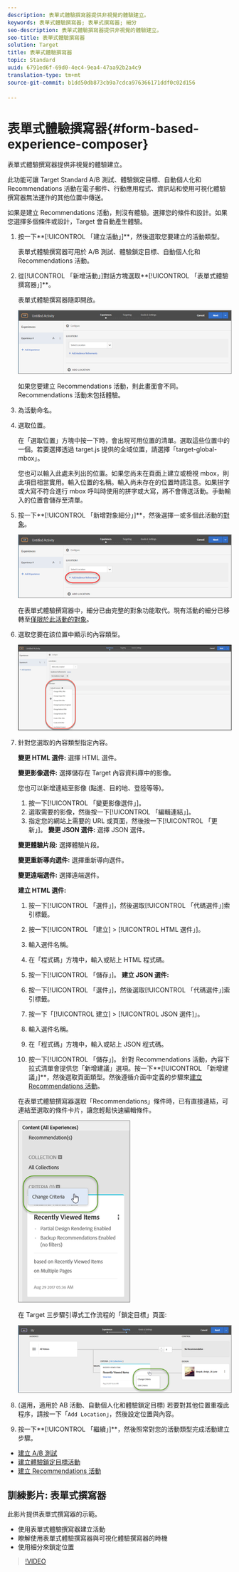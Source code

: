 ```yaml
---
description: 表單式體驗撰寫器提供非視覺的體驗建立。
keywords: 表單式體驗撰寫器; 表單式撰寫器; 細分
seo-description: 表單式體驗撰寫器提供非視覺的體驗建立。
seo-title: 表單式體驗撰寫器
solution: Target
title: 表單式體驗撰寫器
topic: Standard
uuid: 6791ed6f-69d0-4ec4-9ea4-47aa92b2a4c9
translation-type: tm+mt
source-git-commit: b1dd50db873cb9a7cdca976366171ddf0c02d156

---
```



# 表單式體驗撰寫器{#form-based-experience-composer}

表單式體驗撰寫器提供非視覺的體驗建立。

此功能可讓 Target Standard A/B 測試、體驗鎖定目標、自動個人化和 Recommendations 活動在電子郵件、行動應用程式、資訊站和使用可視化體驗撰寫器無法運作的其他位置中傳送。

如果是建立 Recommendations 活動，則沒有體驗。選擇您的條件和設計。如果您選擇多個條件或設計，Target 會自動產生體驗。

1. 按一下**[!UICONTROL 「建立活動」]**，然後選取您要建立的活動類型。

   表單式體驗撰寫器可用於 A/B 測試、體驗鎖定目標、自動個人化和 Recommendations 活動。
1. 從[!UICONTROL 「新增活動」]對話方塊選取**[!UICONTROL 「表單式體驗撰寫器」]**。

   表單式體驗撰寫器隨即開啟。

   ![](assets/location_refinements.png)

   如果您要建立 Recommendations 活動，則此畫面會不同。Recommendations 活動未包括體驗。
1. 為活動命名。
1. 選取位置。

   在「選取位置」方塊中按一下時，會出現可用位置的清單。選取這些位置中的一個。若要選擇透過 target.js 提供的全域位置，請選擇「target-global-mbox」。

   您也可以輸入此處未列出的位置。如果您尚未在頁面上建立或檢視 mbox，則此項目相當實用。輸入位置的名稱。輸入尚未存在的位置時請注意。如果拼字或大寫不符合進行 mbox 呼叫時使用的拼字或大寫，將不會傳送活動。手動輸入的位置會儲存至清單。
1. 按一下**[!UICONTROL 「新增對象細分」]**，然後選擇一或多個此活動的[對象](../c-target/target.md#concept_A782F8481A5041EBA75103CB26376522)。

   ![](assets/location_refinements_2.png)

   在表單式體驗撰寫器中，細分已由完整的對象功能取代。現有活動的細分已移轉至[僅限於此活動的對象](../c-target/creating-activity-only-audience.md#concept_A6BADCF530ED4AE1852E677FEBE68483)。
1. 選取您要在該位置中顯示的內容類型。

   ![](assets/form_content.png)

1. 針對您選取的內容類型指定內容。

   **變更 HTML 選件:** 選擇 HTML 選件。

   **變更影像選件:** 選擇儲存在 Target 內容資料庫中的影像。

   您也可以新增連結至影像 (點進、目的地、登陸等等)。

   1. 按一下[!UICONTROL 「變更影像選件」]。
   1. 選取需要的影像，然後按一下[!UICONTROL 「編輯連結」]。
   1. 指定您的網站上需要的 URL 或頁面，然後按一下[!UICONTROL 「更新」]。
   **變更 JSON 選件:** 選擇 JSON 選件。

   **變更體驗片段:** 選擇體驗片段。

   **變更重新導向選件:** 選擇重新導向選件。

   **變更遠端選件:** 選擇遠端選件。

   **建立 HTML 選件:**

   1. 按一下[!UICONTROL 「選件」]，然後選取[!UICONTROL 「代碼選件」]索引標籤。
   1. 按一下[!UICONTROL 「建立] &gt; [!UICONTROL HTML 選件」]。
   1. 輸入選件名稱。
   1. 在「程式碼」方塊中，輸入或貼上 HTML 程式碼。
   1. 按一下[!UICONTROL 「儲存」]。
   **建立 JSON 選件:**

   1. 按一下[!UICONTROL 「選件」]，然後選取[!UICONTROL 「代碼選件」]索引標籤。
   1. 按一下「[!UICONTROL 建立] &gt; [!UICONTROL JSON 選件]」。
   1. 輸入選件名稱。
   1. 在「程式碼」方塊中，輸入或貼上 JSON 程式碼。
   1. 按一下[!UICONTROL 「儲存」]。
   針對 Recommendations 活動，內容下拉式清單會提供您「新增建議」選項。按一下**[!UICONTROL 「新增建議」]**，然後選取頁面類型。然後遵循介面中定義的步驟來[建立Recommendations 活動](https://marketing.adobe.com/resources/help/en_US/target/recs/t_create_recs_activity.html)。

   在表單式體驗撰寫器選取「Recommendations」條件時，已有直接連結，可連結至選取的條件卡片，讓您輕鬆快速編輯條件。

   ![](assets/change_criteria.png)

   在 Target 三步驟引導式工作流程的「鎖定目標」頁面:

   ![](assets/change_criteria_2.png)

1. (選用，適用於 AB 活動、自動個人化和體驗鎖定目標) 若要對其他位置重複此程序，請按一下「`Add Location`」，然後設定位置與內容。
1. 按一下**[!UICONTROL 「繼續」]**，然後照常對您的活動類型完成活動建立步驟。

* [建立 A/B 測試](../c-activities/t-test-ab/t-test-create-ab/test-create-ab.md#task_68C8079BF9FF4625A3BD6680D554BB72)
* [建立體驗鎖定目標活動](../c-activities/t-experience-target/t-xt-create/xt-create.md#task_D6B3429AC31549E1A70EDF04B3DDC765)
* [建立 Recommendations 活動](../c-recommendations/t-create-recs-activity/create-recs-activity.md#task_6874328773C64C44A73F0A130AD3F96F)

## 訓練影片: 表單式撰寫器

此影片提供表單式撰寫器的示範。

* 使用表單式體驗撰寫器建立活動
* 瞭解使用表單式體驗撰寫器與可視化體驗撰寫器的時機
* 使用細分來鎖定位置

>[!VIDEO](https://video.tv.adobe.com/v/17390)
